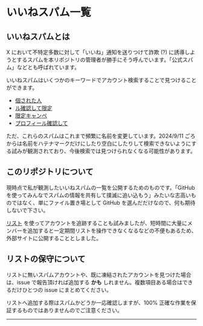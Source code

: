 # いいねスパム一覧

## いいねスパムとは

X において不特定多数に対して「いいね」通知を送りつけて詐欺 (?) に誘導しようとするスパムを本リポジトリの管理者が勝手にそう呼んでいます。「公式スパム」などとも呼ばれています。

いいねスパムはいくつかのキーワードでアカウント検索することで見つけることができます。

- [個された人](https://x.com/search?q=%22%E5%80%8B%E3%81%95%E3%82%8C%E3%81%9F%E4%BA%BA%22&src=typed_query&f=user)
- [ル確認して限定](https://x.com/search?q=%E3%83%AB%E7%A2%BA%E8%AA%8D%E3%81%97%E3%81%A6%E9%99%90%E5%AE%9A&src=typed_query&f=user)
- [限定キャンペ](https://x.com/search?q=%E9%99%90%E5%AE%9A%E3%82%AD%E3%83%A3%E3%83%B3%E3%83%9A&src=typed_query&f=user)
- [プロフィール確認して](https://x.com/search?q=%22%E3%83%97%E3%83%AD%E3%83%95%E3%82%A3%E3%83%BC%E3%83%AB%E7%A2%BA%E8%AA%8D%E3%81%97%E3%81%A6%22&src=typed_query&f=user)

ただ、これらのスパムはこれまで頻繁に名前を変更しています。2024/9/11 ごろからは名前をハテナマークだけにしたり空白にしたりして検索できないようにする試みが観測されており、今後検索では見つけられなくなる可能性があります。

## このリポジトリについて

現時点で私が観測したいいねスパムの一覧を公開するためのものです。「GitHub を使ってみんなでスパムの情報を共有して撲滅に追い込もう」みたいな志高いものではなく、単にファイル置き場として GitHub を選んだだけなので、何も期待しないで下さい。

[リスト](https://x.com/i/lists/1835358282837541179) を使ってアカウントを追跡することも試みましたが、短時間に大量にメンバーを追加すると一定期間リストを操作できなくなるなどの不便もあるため、外部サイトに公開することとしました。

## リストの保守について

リストに無いスパムアカウントや、既に凍結されたアカウントを見つけた場合は、issue で報告頂ければ追加する **かも** しれません。複数項目ある場合はできるだけひとつの issue にまとめてください。

リストへ追加する際はスパムかどうか一応確認しますが、100% 正確な作業を保証するものではありませんのでご注意ください。

----
